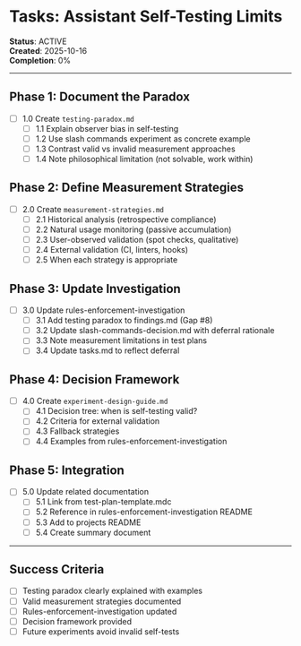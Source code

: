 # Tasks: Assistant Self-Testing Limits

**Status**: ACTIVE  
**Created**: 2025-10-16  
**Completion**: 0%

---

## Phase 1: Document the Paradox

- [ ] 1.0 Create `testing-paradox.md`
  - [ ] 1.1 Explain observer bias in self-testing
  - [ ] 1.2 Use slash commands experiment as concrete example
  - [ ] 1.3 Contrast valid vs invalid measurement approaches
  - [ ] 1.4 Note philosophical limitation (not solvable, work within)

## Phase 2: Define Measurement Strategies

- [ ] 2.0 Create `measurement-strategies.md`
  - [ ] 2.1 Historical analysis (retrospective compliance)
  - [ ] 2.2 Natural usage monitoring (passive accumulation)
  - [ ] 2.3 User-observed validation (spot checks, qualitative)
  - [ ] 2.4 External validation (CI, linters, hooks)
  - [ ] 2.5 When each strategy is appropriate

## Phase 3: Update Investigation

- [ ] 3.0 Update rules-enforcement-investigation
  - [ ] 3.1 Add testing paradox to findings.md (Gap #8)
  - [ ] 3.2 Update slash-commands-decision.md with deferral rationale
  - [ ] 3.3 Note measurement limitations in test plans
  - [ ] 3.4 Update tasks.md to reflect deferral

## Phase 4: Decision Framework

- [ ] 4.0 Create `experiment-design-guide.md`
  - [ ] 4.1 Decision tree: when is self-testing valid?
  - [ ] 4.2 Criteria for external validation
  - [ ] 4.3 Fallback strategies
  - [ ] 4.4 Examples from rules-enforcement-investigation

## Phase 5: Integration

- [ ] 5.0 Update related documentation
  - [ ] 5.1 Link from test-plan-template.mdc
  - [ ] 5.2 Reference in rules-enforcement-investigation README
  - [ ] 5.3 Add to projects README
  - [ ] 5.4 Create summary document

---

## Success Criteria

- [ ] Testing paradox clearly explained with examples
- [ ] Valid measurement strategies documented
- [ ] Rules-enforcement-investigation updated
- [ ] Decision framework provided
- [ ] Future experiments avoid invalid self-tests
